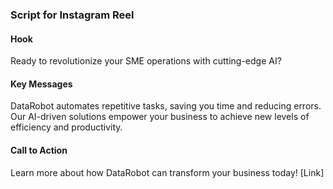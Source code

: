 ### Script for Instagram Reel

#### Hook
Ready to revolutionize your SME operations with cutting-edge AI?

#### Key Messages
DataRobot automates repetitive tasks, saving you time and reducing errors. Our AI-driven solutions empower your business to achieve new levels of efficiency and productivity.

#### Call to Action
Learn more about how DataRobot can transform your business today! [Link]